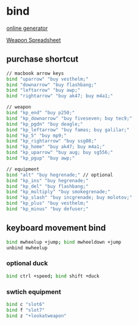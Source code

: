 # bind

[online generator](https://csgobuynds.com/)

[Weapon Spreadsheet](https://docs.google.com/spreadsheets/d/11tDzUNBq9zIX6_9Rel__fdAUezAQzSnh5AVYzCP060c/edit#gid=0)

## purchase shortcut

```sh
// macbook arrow keys
bind "uparrow" "buy vesthelm;"
bind "downarrow" "buy flashbang;"
bind "leftarrow" "buy awp;"
bind "rightarrow" "buy ak47; buy m4a1;"

// weapon
bind "kp_end" "buy p250;"
bind "kp_downarrow" "buy fiveseven; buy tec9;"
bind "kp_pgdn" "buy deagle;"
bind "kp_leftarrow" "buy famas; buy galilar;"
bind "kp_5" "buy mp9;"
bind "kp_rightarrow" "buy ssg08;"
bind "kp_home" "buy ak47; buy m4a1;"
bind "kp_uparrow" "buy aug; buy sg556;"
bind "kp_pgup" "buy awp;"

// equipment
bind "alt" "buy hegrenade;" // optional
bind "kp_ins" "buy hegrenade;"
bind "kp_del" "buy flashbang;"
bind "kp_multiply" "buy smokegrenade;"
bind "kp_slash" "buy incgrenade; buy molotov;"
bind "kp_plus" "buy vesthelm;"
bind "kp_minus" "buy defuser;"
```

## keyboard movement bind

```sh
bind mwheelup +jump; bind mwheeldown +jump
unbind mwheelup
```

### optional duck

```sh
bind ctrl +speed; bind shift +duck
```

### swtich equipment

```sh
bind c "slot6"
bind f "slot7"
bind z "+lookatweapon"
```
